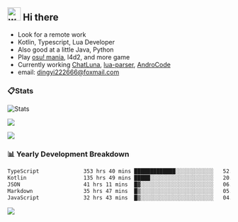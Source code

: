 ## <img alt="wave" src="https://raw.githubusercontent.com/MartinHeinz/MartinHeinz/master/wave.gif" width="30px"> Hi there

- Look for a remote work
- Kotlin, Typescript, Lua Developer
- Also good at a little Java, Python
- Play [osu! mania](https://osu.ppy.sh/users/29808669), l4d2, and more game
- Currently working [ChatLuna](https://github.com/ChatLunaLab), [lua-parser](https://github.com/dingyi222666/lua-parser), [AndroCode](https://github.com/dingyi222666/AndroCode)
- email: [dingyi222666@foxmail.com](mailto:dingyi222666@foxmail.com)

### 📋Stats

![Stats](https://github-readme-stats.vercel.app/api?username=dingyi222666&show_icons=true&icon_color=47A69E&title_color=47A69E&count_private=true)    

![](http://github-profile-summary-cards.vercel.app/api/cards/most-commit-language?username=dingyi222666&theme=nord_dark)

![](http://github-profile-summary-cards.vercel.app/api/cards/productive-time?username=dingyi222666&theme=nord_dark&utcOffset=8)

### 📊 Yearly Development Breakdown

<!--START_SECTION:waka-->

```txt
TypeScript              353 hrs 40 mins █████████████░░░░░░░░░░░░   52.46 %
Kotlin                  135 hrs 49 mins █████░░░░░░░░░░░░░░░░░░░░   20.14 %
JSON                    41 hrs 11 mins  █▓░░░░░░░░░░░░░░░░░░░░░░░   06.11 %
Markdown                35 hrs 47 mins  █▒░░░░░░░░░░░░░░░░░░░░░░░   05.31 %
JavaScript              32 hrs 43 mins  █▒░░░░░░░░░░░░░░░░░░░░░░░   04.85 %
```

<!--END_SECTION:waka-->

![](https://komarev.com/ghpvc/?username=dingyi222666)
